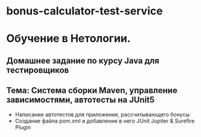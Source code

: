 # bonus-calculator-test-service

# Обучение в Нетологии.

## Домашнее задание по курсу Java для тестировщиков

## Тема: Система сборки Maven, управление зависимостями, автотесты на JUnit5

- Написание автотестов для приложения, рассчитывающего бонусы
- Создание файла pom.xml и добавление в него  JUnit Jupiter & Surefire Plugin

